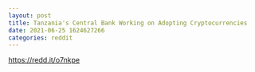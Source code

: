 ```yaml
--- 
layout: post 
title: Tanzania's Central Bank Working on Adopting Cryptocurrencies 
date: 2021-06-25 1624627266 
categories: reddit 
--- 
```

https://redd.it/o7nkpe